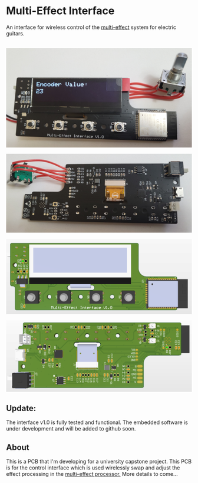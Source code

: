 # Multi-Effect Interface
An interface for wireless control of the [multi-effect](https://github.com/CraigCrundwell/Multi-Effect) system for electric guitars. <br /> <br />

![Top_Render](Images/Interface_Top.jpg)

![Top_Render](Images/Interface_Bottom.jpg)

![Top](Images/Top.PNG)

![Bottom](Images/Bottom.PNG)

## Update:
The interface v1.0 is fully tested and functional. The embedded software is under development and will be added to github soon. 

## About
This is a PCB that I'm developing for a university capstone project. This PCB is for the control interface which is used wirelessly swap and adjust the effect processing in the [multi-effect processor.](https://github.com/CraigCrundwell/Multi-Effect) More details to come... 
